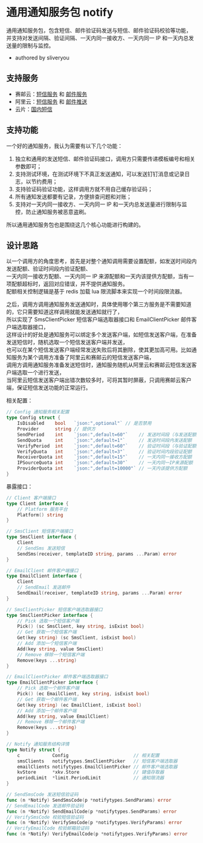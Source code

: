 # 通用通知服务包 notify

通用通知服务包，包含短信、邮件验证码发送与短信、邮件验证码校验等功能，
并支持对发送间隔、验证间隔、一天内同一接收方、一天内同一 IP 和一天内总发送量的限制与监控。
   - authored by sliveryou

## 支持服务

- 赛邮云：[短信服务](https://www.mysubmail.com/sms) 和 [邮件服务](https://www.mysubmail.com/mail)
- 阿里云：[短信服务](https://help.aliyun.com/zh/sms) 和 [邮件推送](https://help.aliyun.com/product/29412.html?spm=a2c4g.29424.0.0.3c841ac0I4APvR)
- 云片：[国内短信](https://www.yunpian.com/product/domestic-sms)

## 支持功能

一个好的通知服务，我认为需要有以下几个功能：

1. 独立和通用的发送短信、邮件验证码接口，调用方只需要传递模板编号和相关参数即可；
2. 支持测试环境，在测试环境下不真正发送通知，可以发送钉钉消息或记录日志，以节约费用；
3. 支持验证码验证功能，这样调用方就不用自己缓存验证码；
4. 所有通知发送都要有记录，方便排查问题和对账；
5. 支持对一天内同一接收方、一天内同一 IP 和一天内总发送量进行限制与监控，防止通知服务被恶意盗刷。

所以通用通知服务包也是围绕这几个核心功能进行构建的。

## 设计思路

以一个调用方的角度思考，首先是对整个通知调用需要设置配额，如发送时间段内发送配额、验证时间段内验证配额、  
一天内同一接收方配额、一天内同一 IP 来源配额和一天内该提供方配额，当有一项配额超标时，返回对应错误，并不提供通知服务。  
配额相关控制逻辑是基于 redis 加载 lua 限流脚本来实现一个时间段限流器。

之后，调用方调用通知服务发送通知时，具体使用哪个第三方服务是不需要知道的，它只需要知道这样调用就能发送通知就行了，  
所以实现了 SmsClientPicker 短信客户端选取器接口和 EmailClientPicker 邮件客户端选取器接口，  
这样设计的好处是通知服务可以绑定多个发送客户端，如短信发送客户端，在准备发送短信时，随机选取一个短信发送客户端并发送，  
也可以在某个短信发送客户端经常发送失败后将其删除，使其更加高可用。比如通知服务为某个调用方准备了阿里云和赛邮云的短信发送客户端，  
调用方调用通知服务准备发送短信时，通知服务随机从阿里云和赛邮云短信发送客户端选取一个进行发送，  
当阿里云短信发送客户端出错次数较多时，可将其暂时屏蔽，只调用赛邮云客户端，保证短信发送功能的正常运行。

相关配置：

```go
// Config 通知服务相关配置
type Config struct {
	IsDisabled    bool   `json:",optional"` // 是否禁用
	Provider      string // 提供方
	SendPeriod    int    `json:",default=60"`    // 发送时间段（与发送配额搭配，如发送时间段为 60，发送配额为 1，表示 60s 内对同一接收方只允许发送 1 次）
	SendQuota     int    `json:",default=1"`     // 发送时间段内发送配额
	VerifyPeriod  int    `json:",default=60"`    // 验证时间段（与验证配额搭配，如验证时间段为 60，验证配额为 1，表示 60s 内对同一接收方只允许验证 1 次）
	VerifyQuota   int    `json:",default=3"`     // 验证时间内段验证配额
	ReceiverQuota int    `json:",default=15"`    // 一天内同一接收方配额
	IPSourceQuota int    `json:",default=30"`    // 一天内同一IP来源配额
	ProviderQuota int    `json:",default=10000"` // 一天内该提供方配额
}
```

暴露接口：

```go
// Client 客户端接口
type Client interface {
	// Platform 服务平台
	Platform() string
}

// SmsClient 短信客户端接口
type SmsClient interface {
	Client
	// SendSms 发送短信
	SendSms(receiver, templateID string, params ...Param) error
}

// EmailClient 邮件客户端接口
type EmailClient interface {
	Client
	// SendEmail 发送邮件
	SendEmail(receiver, templateID string, params ...Param) error
}

// SmsClientPicker 短信客户端选取器接口
type SmsClientPicker interface {
	// Pick 选取一个短信客户端
	Pick() (sc SmsClient, key string, isExist bool)
	// Get 获取一个短信客户端
	Get(key string) (sc SmsClient, isExist bool)
	// Add 添加一个短信客户端
	Add(key string, value SmsClient)
	// Remove 移除一个短信客户端
	Remove(keys ...string)
}

// EmailClientPicker 邮件客户端选取器接口
type EmailClientPicker interface {
	// Pick 选取一个邮件客户端
	Pick() (ec EmailClient, key string, isExist bool)
	// Get 获取一个邮件客户端
	Get(key string) (ec EmailClient, isExist bool)
	// Add 添加一个邮件客户端
	Add(key string, value EmailClient)
	// Remove 移除一个邮件客户端
	Remove(keys ...string)
}

// Notify 通知服务结构详情
type Notify struct {
	c            Config                        // 相关配置
	smsClients   notifytypes.SmsClientPicker   // 短信客户端选取器
	emailClients notifytypes.EmailClientPicker // 邮件客户端选取器
	kvStore      *xkv.Store                    // 键值存取器
	periodLimit  *limit.PeriodLimit            // 通知限流器
}

// SendSmsCode 发送短信验证码
func (n *Notify) SendSmsCode(p *notifytypes.SendParams) error
// SendEmailCode 发送邮件验证码
func (n *Notify) SendEmailCode(p *notifytypes.SendParams) error
// VerifySmsCode 校验短信验证码
func (n *Notify) VerifySmsCode(p *notifytypes.VerifyParams) error
// VerifyEmailCode 校验邮箱验证码
func (n *Notify) VerifyEmailCode(p *notifytypes.VerifyParams) error
```
